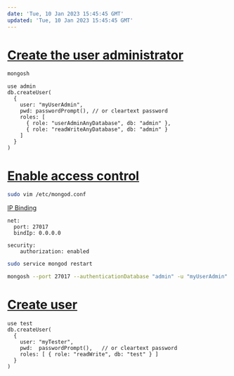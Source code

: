 ```yaml
---
date: 'Tue, 10 Jan 2023 15:45:45 GMT'
updated: 'Tue, 10 Jan 2023 15:45:45 GMT'
---
```


# [Create the user administrator](https://www.mongodb.com/docs/manual/tutorial/configure-scram-client-authentication/#create-the-user-administrator)

```sh
mongosh
```

```mongodb
use admin
db.createUser(
  {
    user: "myUserAdmin",
    pwd: passwordPrompt(), // or cleartext password
    roles: [
      { role: "userAdminAnyDatabase", db: "admin" },
      { role: "readWriteAnyDatabase", db: "admin" }
    ]
  }
)
```

# [Enable access control](https://www.mongodb.com/docs/manual/tutorial/configure-scram-client-authentication/#re-start-the-mongodb-instance-with-access-control)

```sh
sudo vim /etc/mongod.conf
```

[IP Binding](https://www.mongodb.com/docs/manual/core/security-mongodb-configuration/#ip-binding)

```text
net:
  port: 27017
  bindIp: 0.0.0.0

security:
    authorization: enabled
```

```sh
sudo service mongod restart

mongosh --port 27017 --authenticationDatabase "admin" -u "myUserAdmin" -p
```

# [Create user](https://www.mongodb.com/docs/manual/tutorial/create-users/#create-additional-users-for-your-deployment)

```mongodb
use test
db.createUser(
  {
    user: "myTester",
    pwd:  passwordPrompt(),   // or cleartext password
    roles: [ { role: "readWrite", db: "test" } ]
  }
)
```
